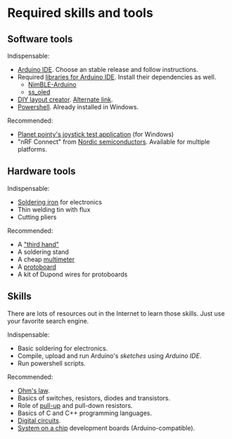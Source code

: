 # Required skills and tools

## Software tools

Indispensable:

- [Arduino IDE](https://www.arduino.cc/en/software). Choose an stable release and follow instructions.
- Required [libraries for Arduino IDE](https://docs.arduino.cc/software/ide-v1/tutorials/installing-libraries). Install their dependencies as well.
  - [NimBLE-Arduino](https://www.arduino.cc/reference/en/libraries/nimble-arduino/)
  - [ss_oled](https://www.arduino.cc/reference/en/libraries/ss_oled/)
- [DIY layout creator](https://bancika.github.io/diy-layout-creator/). [Alternate link](https://github.com/bancika/diy-layout-creator/releases).
- [Powershell](https://docs.microsoft.com/en-us/powershell/scripting/install/installing-powershell?view=powershell-7.2). Already installed in Windows.

Recommended:

- [Planet pointy's joystick test application](http://www.planetpointy.co.uk/joystick-test-application/) (for Windows)
- "nRF Connect" from [Nordic semiconductors](https://www.nordicsemi.com/). Available for multiple platforms.

## Hardware tools

Indispensable:

- [Soldering iron](https://en.wikipedia.org/wiki/Soldering_iron) for electronics
- Thin welding tin with flux
- Cutting pliers

Recommended:

- A ["third hand"](https://en.wikipedia.org/wiki/Helping_hand_(tool))
- A soldering stand
- A cheap [multimeter](https://en.wikipedia.org/wiki/Multimeter)
- A [protoboard](https://en.wikipedia.org/wiki/Breadboard)
- A kit of Dupond wires for protoboards

## Skills

There are lots of resources out in the Internet to learn those skills. Just use your favorite search engine.

Indispensable:

- Basic soldering for electronics.
- Compile, upload and run Arduino's _sketches_ using _Arduino IDE_.
- Run powershell scripts.

Recommended:

- [Ohm's law](https://en.wikipedia.org/wiki/Ohm%27s_law).
- Basics of switches, resistors, diodes and transistors.
- Role of [pull-up](https://en.wikipedia.org/wiki/Pull-up_resistor) and pull-down resistors.
- Basics of C and C++ programming languages.
- [Digital circuits](https://en.wikipedia.org/wiki/Digital_electronics).
- [System on a chip](https://en.wikipedia.org/wiki/System_on_a_chip) development boards (Arduino-compatible).
